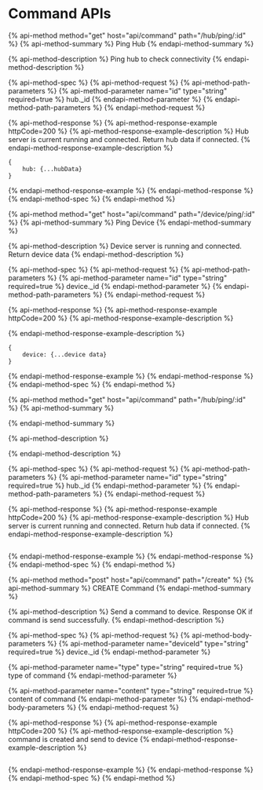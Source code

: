 # Command APIs

{% api-method method="get" host="api/command" path="/hub/ping/:id" %}
{% api-method-summary %}
Ping Hub
{% endapi-method-summary %}

{% api-method-description %}
Ping hub to check connectivity
{% endapi-method-description %}

{% api-method-spec %}
{% api-method-request %}
{% api-method-path-parameters %}
{% api-method-parameter name="id" type="string" required=true %}
hub.\_id
{% endapi-method-parameter %}
{% endapi-method-path-parameters %}
{% endapi-method-request %}

{% api-method-response %}
{% api-method-response-example httpCode=200 %}
{% api-method-response-example-description %}
Hub server is current running and connected.  Return hub data if connected.
{% endapi-method-response-example-description %}

```
{
    hub: {...hubData}
}
```
{% endapi-method-response-example %}
{% endapi-method-response %}
{% endapi-method-spec %}
{% endapi-method %}

{% api-method method="get" host="api/command" path="/device/ping/:id" %}
{% api-method-summary %}
Ping Device
{% endapi-method-summary %}

{% api-method-description %}
Device server is running and connected. Return device data
{% endapi-method-description %}

{% api-method-spec %}
{% api-method-request %}
{% api-method-path-parameters %}
{% api-method-parameter name="id" type="string" required=true %}
device.\_id
{% endapi-method-parameter %}
{% endapi-method-path-parameters %}
{% endapi-method-request %}

{% api-method-response %}
{% api-method-response-example httpCode=200 %}
{% api-method-response-example-description %}

{% endapi-method-response-example-description %}

```
{
    device: {...device data}
}
```
{% endapi-method-response-example %}
{% endapi-method-response %}
{% endapi-method-spec %}
{% endapi-method %}

{% api-method method="get" host="api/command" path="/hub/ping/:id" %}
{% api-method-summary %}

{% endapi-method-summary %}

{% api-method-description %}

{% endapi-method-description %}

{% api-method-spec %}
{% api-method-request %}
{% api-method-path-parameters %}
{% api-method-parameter name="id" type="string" required=true %}
hub.\_id
{% endapi-method-parameter %}
{% endapi-method-path-parameters %}
{% endapi-method-request %}

{% api-method-response %}
{% api-method-response-example httpCode=200 %}
{% api-method-response-example-description %}
Hub server is current running and connected.  Return hub data if connected.
{% endapi-method-response-example-description %}

```

```
{% endapi-method-response-example %}
{% endapi-method-response %}
{% endapi-method-spec %}
{% endapi-method %}

{% api-method method="post" host="api/command" path="/create" %}
{% api-method-summary %}
CREATE Command
{% endapi-method-summary %}

{% api-method-description %}
Send a command to device. Response OK if command is send successfully.
{% endapi-method-description %}

{% api-method-spec %}
{% api-method-request %}
{% api-method-body-parameters %}
{% api-method-parameter name="deviceId" type="string" required=true %}
device.\_id
{% endapi-method-parameter %}

{% api-method-parameter name="type" type="string" required=true %}
type of command
{% endapi-method-parameter %}

{% api-method-parameter name="content" type="string" required=true %}
content of command
{% endapi-method-parameter %}
{% endapi-method-body-parameters %}
{% endapi-method-request %}

{% api-method-response %}
{% api-method-response-example httpCode=200 %}
{% api-method-response-example-description %}
command is created and send to device
{% endapi-method-response-example-description %}

```

```
{% endapi-method-response-example %}
{% endapi-method-response %}
{% endapi-method-spec %}
{% endapi-method %}

